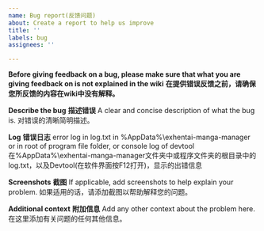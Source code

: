 ```yaml
---
name: Bug report(反馈问题)
about: Create a report to help us improve
title: ''
labels: bug
assignees: ''

---
```


**Before giving feedback on a bug, please make sure that what you are giving feedback on is not explained in the wiki**
**在提供错误反馈之前，请确保您所反馈的内容在wiki中没有解释。**

**Describe the bug**
**描述错误**
A clear and concise description of what the bug is.
对错误的清晰简明描述。

**Log**
**错误日志**
error log in log.txt in %AppData%\exhentai-manga-manager or in root of program file folder,
or console log of devtool
在%AppData%\exhentai-manga-manager文件夹中或程序文件夹的根目录中的log.txt，以及Devtool(在软件界面按F12打开)，显示的出错信息

**Screenshots**
**截图**
If applicable, add screenshots to help explain your problem.
如果适用的话，请添加截图以帮助解释您的问题。

**Additional context**
**附加信息**
Add any other context about the problem here.
在这里添加有关问题的任何其他信息。
